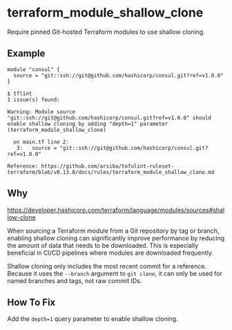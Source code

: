 # terraform_module_shallow_clone

Require pinned Git-hosted Terraform modules to use shallow cloning.

## Example

```hcl
module "consul" {
  source = "git::ssh://git@github.com/hashicorp/consul.git?ref=v1.0.0"
}
```

```
$ tflint
1 issue(s) found:

Warning: Module source "git::ssh://git@github.com/hashicorp/consul.git?ref=v1.0.0" should enable shallow cloning by adding "depth=1" parameter (terraform_module_shallow_clone)

  on main.tf line 2:
   3:   source = "git::ssh://git@github.com/hashicorp/consul.git?ref=v1.0.0"

Reference: https://github.com/arsiba/tofulint-ruleset-terraform/blob/v0.13.0/docs/rules/terraform_module_shallow_clone.md
```

## Why

https://developer.hashicorp.com/terraform/language/modules/sources#shallow-clone

When sourcing a Terraform module from a Git repository by tag or branch, enabling shallow cloning can significantly improve performance by reducing the amount of data that needs to be downloaded. This is especially beneficial in CI/CD pipelines where modules are downloaded frequently.

Shallow cloning only includes the most recent commit for a reference. Because it uses the `--branch` argument to `git clone`, it can only be used for named branches and tags, not raw commit IDs.

## How To Fix

Add the `depth=1` query parameter to enable shallow cloning.
